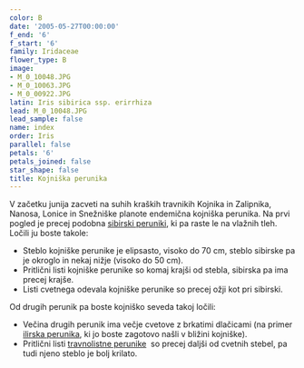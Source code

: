 ```yaml
---
color: B
date: '2005-05-27T00:00:00'
f_end: '6'
f_start: '6'
family: Iridaceae
flower_type: B
image:
- M_0_10048.JPG
- M_0_10063.JPG
- M_0_00922.JPG
latin: Iris sibirica ssp. erirrhiza
lead: M_0_10048.JPG
lead_sample: false
name: index
order: Iris
parallel: false
petals: '6'
petals_joined: false
star_shape: false
title: Kojniška perunika
---
```

V začetku junija zacveti na suhih kraških travnikih Kojnika in Zalipnika, Nanosa, Lonice in Snežniške planote endemična kojniška perunika. Na prvi pogled je precej podobna [sibirski peruniki](../IrisSibirica(SibirskaPerunika)/si_IrisSibirica(SibirskaPerunika).asp), ki pa raste le na vlažnih tleh. Ločili ju boste takole:

-   Steblo kojniške perunike je elipsasto, visoko do 70 cm, steblo sibirske pa je okroglo in nekaj nižje (visoko do 50 cm).
-   Pritlični listi kojniške perunike so komaj krajši od stebla, sibirska pa ima precej krajše.
-   Listi cvetnega odevala kojniške perunike so precej ožji kot pri sibirski.

Od drugih perunik pa boste kojniško seveda takoj ločili:

-   Večina drugih perunik ima večje cvetove z brkatimi dlačicami (na primer [ilirska perunika](../IrisPallidaIllyrica(IlirskaPerunika)/si_IrisPallidaIllyrica(IlirskaPerunika).asp), ki jo boste zagotovo našli v bližini kojniške).
-   Pritlični listi [travnolistne perunike](../IrisGraminea(TravnolistnaPerunika)/TravnolistnaPerunika.asp)  so precej daljši od cvetnih stebel, pa tudi njeno steblo je bolj krilato.
